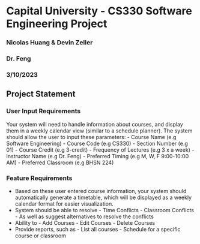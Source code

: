 # Capital University - CS330 Software Engineering Project
### Nicolas Huang & Devin Zeller
### Dr. Feng
### 3/10/2023

## Project Statement

### User Input Requirements
Your system will need to handle information about courses, and display them in a weekly calendar view (similar to a schedule planner). 
The system should allow the user to input these parameters:
                    - Course Name (e.g Software Engineering)
                    - Course Code (e.g CS330)
                    - Section Number (e.g 01)
                    - Course Credit (e.g 3-credit)
                    - Frequency of Lectures (e.g 3 x a week)
                    - Instructor Name (e.g Dr. Feng)
                    - Preferred Timing (e.g M, W, F 9:00-10:00 AM)
                    - Preferred Classroom (e.g BHSN 224)

### Feature Requirements
  - Based on these user entered course information, your system should automatically generate a timetable, which will be displayed as a weekly calendar format for easier visualization. 
  - System should be able to resolve
            - Time Conflicts
            - Classroom Conflicts
            - As well as suggest alternatives to resolve the conflicts
  - Ability to 
            - Add Courses
            - Edit Courses
            - Delete Courses
  - Provide reports, such as 
            - List all courses
            - Schedule for a specific course or classroom
